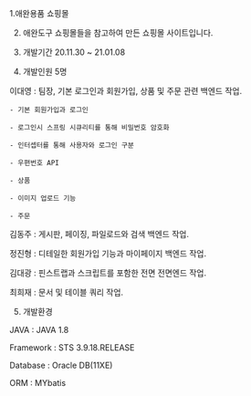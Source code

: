 1.애완용품 쇼핑몰



2. 애완도구 쇼핑몰들을 참고하여 만든 쇼핑몰 사이트입니다.

3. 개발기간 20.11.30 ~ 21.01.08

4. 개발인원 5명

이대영 : 팀장, 기본 로그인과 회원가입, 상품 및 주문 관련 백엔드 작업.
       
    - 기본 회원가입과 로그인
	
	- 로그인시 스프링 시큐리티를 통해 비밀번호 암호화
	
	- 인터셉터를 통해 사용자와 로그인 구분
	
	- 우편번호 API
	
	- 상품 
	
	- 이미지 업로드 기능
	
	- 주문
							
							
김동주 : 게시판, 페이징, 파일로드와 검색 백엔드 작업.

정진형 : 디테일한 회원가입 기능과 마이페이지 백엔드 작업.

김대광 : 핀스트랩과 스크립트를 포함한 전면 전면엔드 작업.

최희재 : 문서 및 테이블 쿼리 작업.


5. 개발환경

JAVA : JAVA 1.8

Framework : STS 3.9.18.RELEASE

Database : Oracle DB(11XE)

ORM : MYbatis

